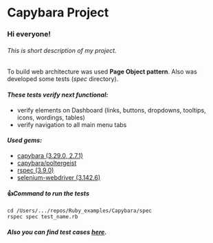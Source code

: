 # Capybara Project

### Hi everyone!
###### This is short description of my project.

To build web architecture was used **Page Object pattern**.
Also was developed some tests (_spec_ directory).
#### *These tests verify next functional:*
- verify elements on Dashboard (links, buttons, dropdowns, tooltips, icons, wordings, tables)
- verify navigation to all main menu tabs
#### *Used gems:*
- [capybara (3.29.0, 2.7.1)](https://github.com/teamcapybara/capybara)
- [capybara/poltergeist](https://github.com/teampoltergeist/poltergeist)
- [rspec (3.9.0)](https://github.com/rspec/rspec)
- [selenium-webdriver (3.142.6)](https://rubygems.org/gems/selenium-webdriver/versions/2.53.0)
#### :+1:*Command to run the tests*
```
cd /Users/.../repos/Ruby_examples/Capybara/spec
rspec spec test_name.rb
```
##### Also you can find test cases [here](https://confluence.softserveinc.com/display/CiscoArrAy/Test+cases+for+Capybara+project).
